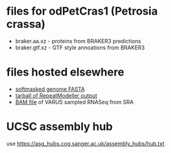 # files for odPetCras1 (Petrosia crassa)
* braker.aa.xz - proteins from BRAKER3 predictions
* braker.gtf.xz - GTF style annoations from BRAKER3

# files hosted elsewhere
* [softmasked genome FASTA](https://asg_hubs.cog.sanger.ac.uk/odPetCras1/odPetCras1.fa.masked)
* [tarball of RepeatModeller output](https://asg_hubs.cog.sanger.ac.uk/odPetCras1/odPetCras1.tar.xz)
* [BAM file](https://asg_hubs.cog.sanger.ac.uk/odPetCras1/VARUS.bam) of VARUS sampled RNASeq from SRA

# UCSC assembly hub
use https://asg_hubs.cog.sanger.ac.uk/assembly_hubs/hub.txt
